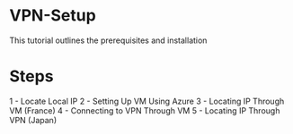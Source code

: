 # VPN-Setup
This tutorial outlines the prerequisites and installation 
# Steps 
1 - Locate Local IP
2 - Setting Up VM Using Azure
3 - Locating IP Through VM (France)
4 - Connecting to VPN Through VM
5 - Locating IP Through VPN (Japan)
